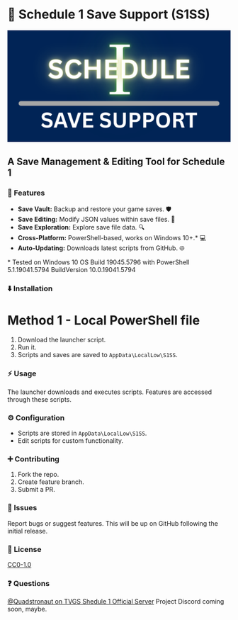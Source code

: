 # 💾 Schedule 1 Save Support (S1SS)
![Schedule 1 Save Support](Assets/s1ss.png)
## A Save Management & Editing Tool for Schedule 1

### 🚀 Features

* **Save Vault:** Backup and restore your game saves. 🛡️
* **Save Editing:** Modify JSON values within save files. 🔧
* **Save Exploration:** Explore save file data. 🔍
* **Cross-Platform:** PowerShell-based, works on Windows 10+.\* 💻
* **Auto-Updating:** Downloads latest scripts from GitHub. 🌐

\* Tested on Windows 10 OS Build 19045.5796 with PowerShell 5.1.19041.5794 BuildVersion 10.0.19041.5794

### ⬇️ Installation

# Method 1 - Local PowerShell file
1.  Download the launcher script.
2.  Run it.
3.  Scripts and saves are saved to `AppData\LocalLow\S1SS`.

### ⚡ Usage

The launcher downloads and executes scripts.  Features are accessed through these scripts.

### ⚙️ Configuration

* Scripts are stored in `AppData\LocalLow\S1SS`.
* Edit scripts for custom functionality.

### ➕ Contributing

1.  Fork the repo.
2.  Create feature branch.
3.  Submit a PR.

### 🐛 Issues

Report bugs or suggest features.
This will be up on GitHub following the initial release.

### 📜 License

[CC0-1.0](LICENSE)

### ❓ Questions

[@Quadstronaut on TVGS Shedule 1 Official Server](LINK_TO_TYLER'S_SERVER_GOES_HERE)
Project Discord coming soon, maybe.
